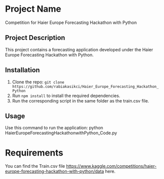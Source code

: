 # Project Name

Competition for Haier Europe Forecasting Hackathon with Python

## Project Description

This project contains a forecasting application developed under the Haier Europe Forecasting Hackathon with Python.

## Installation

1. Clone the repo: `git clone https://github.com/rabiakasikci/Haier_Europe_Forecasting_Hackathon_Python`
2. Run `npm install` to install the required dependencies.
3. Run the corresponding script in the same folder as the train.csv file.

## Usage

Use this command to run the application:
python HaierEuropeForecastingHackathonwithPython_Code.py


# Requirements
You can find the Train.csv file https://www.kaggle.com/competitions/haier-europe-forecasting-hackathon-with-python/data here.